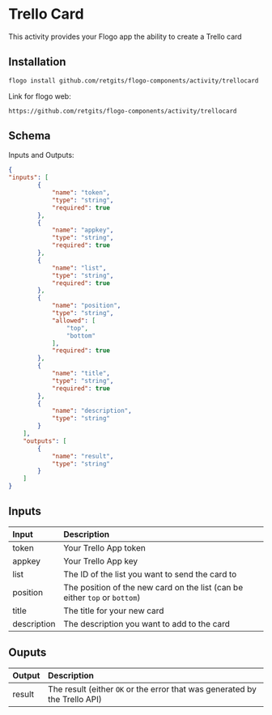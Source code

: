 # Trello Card
This activity provides your Flogo app the ability to create a Trello card

## Installation

```bash
flogo install github.com/retgits/flogo-components/activity/trellocard
```
Link for flogo web:
```
https://github.com/retgits/flogo-components/activity/trellocard
```

## Schema
Inputs and Outputs:

```json
{
"inputs": [
        {
            "name": "token",
            "type": "string",
            "required": true
        },
        {
            "name": "appkey",
            "type": "string",
            "required": true
        },
        {
            "name": "list",
            "type": "string",
            "required": true
        },
        {
            "name": "position",
            "type": "string",
            "allowed": [
                "top",
                "bottom"
            ],
            "required": true
        },
        {
            "name": "title",
            "type": "string",
            "required": true
        },
        {
            "name": "description",
            "type": "string"
        }
    ],
    "outputs": [
        {
            "name": "result",
            "type": "string"
        }
    ]
}
```
## Inputs
| Input       | Description                                                                |
|:------------|:---------------------------------------------------------------------------|
| token       | Your Trello App token                                                      |
| appkey      | Your Trello App key                                                        |
| list        | The ID of the list you want to send the card to                            |
| position    | The position of the new card on the list (can be either `top` or `bottom`) |
| title       | The title for your new card                                                |
| description | The description you want to add to the card                                |  

## Ouputs
| Output      | Description                                                                |
|:------------|:---------------------------------------------------------------------------|
| result      | The result (either `OK` or the error that was generated by the Trello API) |
